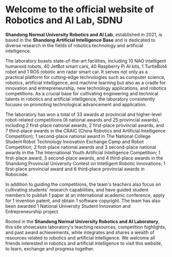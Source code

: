 # Welcome to the official website of Robotics and AI Lab, SDNU

**Shandong Normal University Robotics and AI Lab**, established in 2021, is based in the **Shandong Artificial Intelligence Base** and is dedicated to diverse research in the fields of robotics technology and artificial intelligence.

The laboratory boasts state-of-the-art facilities, including 10 NAO intelligent humanoid robots, 40 JetBot smart cars, 40 Raspberry Pi AI kits, 1 TurtleBot4 robot and 1 ROS robotic arm radar smart car. It serves not only as a practical platform for cutting-edge technologies such as computer science, robotics, artificial intelligence, and machine learning but also as a cradle for innovation and entrepreneurship, new technology applications, and robotics competitions. As a crucial base for cultivating engineering and technical talents in robotics and artificial intelligence, the laboratory consistently focuses on promoting technological advancement and application.

The laboratory has won a total of 33 awards at provincial and higher-level robot-related competitions (8 national awards and 25 provincial awards), including 2 first-place national awards, 2 first-place provincial awards, and 7 third-place awards in the CRAIC (China Robotics and Artificial Intelligence Competition); 1 second-place national award in The National College Student Robot Technology Innovation Exchange Camp and Robot Competition; 2 first-place national awards and 3 second-place national awards in the The International Youth Artificial Intelligence Competition; 1 first-place award, 3 second-place awards, and 4 third-place awards in the Shandong Provincial University Contest on Intelligent Robotic Innovations; 1 first-place provincial award and 6 third-place provincial awards in Robocode.

In addition to guiding the competitions, the team's teachers also focus on cultivating students' research capabilities, and have guided student members to publish 1 paper at an international academic conference, apply for 1 invention patent, and obtain 1 software copyright. The team has also been awarded 1 National University Student Innovation and Entrepreneurship project.

Rooted in the **Shandong Normal University Robotics and AI Laboratory**, this site showcases laboratory's teaching resources, competition highlights, and past award achievements, while integrates and shares a wealth of resources related to robotics and artificial intelligence. We welcome all friends interested in robotics and artificial intelligence to visit this website, to learn, exchange and progress together.
